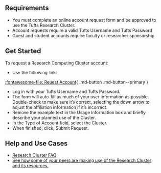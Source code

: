 ## Requirements

- You must complete an online account request form and be approved to use the Tufts Research Cluster.
- Account requests require a valid Tufts Username and Tufts Password
- Guest and student accounts require faculty or researcher sponsorship

## Get Started

To request a Research Computing Cluster account:

- Use the following link:

[:fontawesome-file: Reuest Account](http://research.uit.tufts.edu/){ .md-button .md-button--primary }

- Log in with your Tufts Username and Tufts Password.
- The form will auto-fill as much of your user information as possible. Double-check to make sure it’s correct, selecting the down arrow to adjust the affiliation information if it’s incorrect.
- Remove the example text in the Usage Information box and briefly describe your planned use of the Cluster.
- In the Type of Account field, select the Cluster. 
- When finished, click, Submit Request.

## Help and Use Cases

- [Research Cluster FAQ](https://wikis.uit.tufts.edu/confluence/display/TuftsUITResearchComputing/High+Performance+Compute+Cluster)
- [See how some of your peers are making use of the Research Cluster and its resources.](https://wikis.uit.tufts.edu/confluence/display/TuftsUITResearchComputing/Cluster+Research+use+cases)
